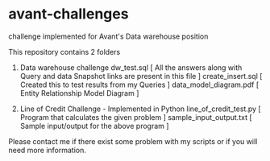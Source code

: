 # avant-challenges
challenge implemented for Avant's Data warehouse position

This repository contains 2 folders

1. Data warehouse challenge
 	dw_test.sql  [ All the answers along with Query and data Snapshot links are present in this file ]
        create_insert.sql [ Created this to test results from my Queries ]
        data_model_diagram.pdf [ Entity Relationship Model Diagram ]

2. Line of Credit Challenge - Implemented in Python
        line_of_credit_test.py  [ Program that calculates the given problem ]
        sample_input_output.txt [ Sample input/output for the above program ]

Please contact me if there exist some problem with my scripts or if you will need more information.


